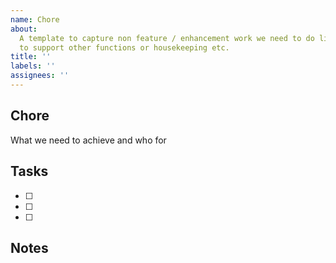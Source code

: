 ```yaml
---
name: Chore
about:
  A template to capture non feature / enhancement work we need to do like work
  to support other functions or housekeeping etc.
title: ''
labels: ''
assignees: ''
---
```


## Chore

What we need to achieve and who for

## Tasks

- [ ] 
- [ ] 
- [ ] 

## Notes
